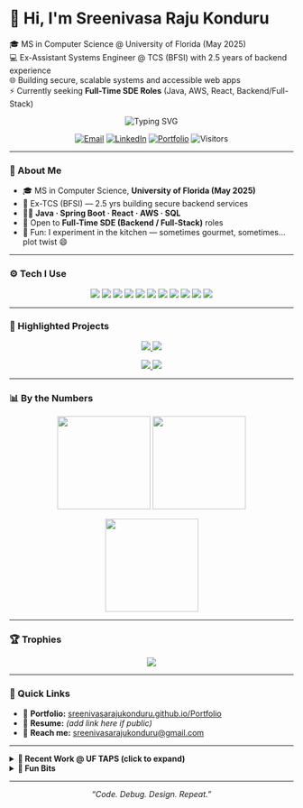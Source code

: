 # 👋 Hi, I'm Sreenivasa Raju Konduru  

🎓 MS in Computer Science @ University of Florida (May 2025)  
💻 Ex-Assistant Systems Engineer @ TCS (BFSI) with 2.5 years of backend experience  
🌐 Building secure, scalable systems and accessible web apps  
⚡ Currently seeking **Full-Time SDE Roles** (Java, AWS, React, Backend/Full-Stack)  

<!-- PROFILE HEADER -->
<p align="center">
  <img src="https://readme-typing-svg.demolab.com?font=Inter&weight=700&size=28&duration=2800&pause=700&color=58A6FF&center=true&vCenter=true&width=800&lines=Hi%2C+I'm+Sreenivasa+Raju+Konduru+%F0%9F%91%8B;Backend+%26+Full-Stack+Developer+%7C+Java+%7C+AWS+%7C+React;MS+CS+%40+University+of+Florida;I+build+secure%2C+accessible%2C+scalable+systems." alt="Typing SVG" />
</p>

<p align="center">
  <a href="mailto:sreenivasarajukonduru@gmail.com"><img alt="Email" src="https://img.shields.io/badge/Email-sreenivasarajukonduru%40gmail.com-1f6feb?style=for-the-badge&logo=gmail&logoColor=white"></a>
  <a href="https://linkedin.com/in/sreenivasarajukonduru"><img alt="LinkedIn" src="https://img.shields.io/badge/LinkedIn-Sreenivasa%20Raju-0a66c2?style=for-the-badge&logo=linkedin&logoColor=white"></a>
  <a href="https://sreenivasarajukonduru.github.io/Portfolio"><img alt="Portfolio" src="https://img.shields.io/badge/Portfolio-Visit-111827?style=for-the-badge&logo=githubpages&logoColor=white"></a>
  <img alt="Visitors" src="https://komarev.com/ghpvc/?username=SreenivasaRajuKonduru&style=for-the-badge&color=5865F2">
</p>

---

### 🧭 About Me
- 🎓 MS in Computer Science, **University of Florida (May 2025)**
- 🧱 Ex-TCS (BFSI) — 2.5 yrs building secure backend services
- 🧑‍💻 **Java · Spring Boot · React · AWS · SQL**  
- 🔎 Open to **Full-Time SDE (Backend / Full-Stack)** roles  
- 🧩 Fun: I experiment in the kitchen — sometimes gourmet, sometimes… plot twist 😄

---

### ⚙️ Tech I Use
<p align="center">
  <img src="https://img.shields.io/badge/Java-ED8B00?logo=java&logoColor=white"> 
  <img src="https://img.shields.io/badge/Spring%20Boot-6DB33F?logo=springboot&logoColor=white">
  <img src="https://img.shields.io/badge/React-149ECA?logo=react&logoColor=white">
  <img src="https://img.shields.io/badge/Node.js-339933?logo=nodedotjs&logoColor=white">
  <img src="https://img.shields.io/badge/Python-3776AB?logo=python&logoColor=white">
  <img src="https://img.shields.io/badge/AWS-232F3E?logo=amazonaws&logoColor=white">
  <img src="https://img.shields.io/badge/PostgreSQL-4169E1?logo=postgresql&logoColor=white">
  <img src="https://img.shields.io/badge/MySQL-4479A1?logo=mysql&logoColor=white">
  <img src="https://img.shields.io/badge/MongoDB-47A248?logo=mongodb&logoColor=white">
  <img src="https://img.shields.io/badge/Docker-2496ED?logo=docker&logoColor=white">
  <img src="https://img.shields.io/badge/Selenium-43B02A?logo=selenium&logoColor=white">
</p>

---

### 🚀 Highlighted Projects
<!-- Replace descriptions/links as needed -->
<p align="center">
  <a href="https://github.com/SreenivasaRajuKonduru/SkillArcade">
    <img src="https://github-readme-stats.vercel.app/api/pin/?username=SreenivasaRajuKonduru&repo=SkillArcade&theme=github_dark&show_owner=true" />
  </a>
  <a href="https://github.com/SreenivasaRajuKonduru/Journey-Builder">
    <img src="https://github-readme-stats.vercel.app/api/pin/?username=SreenivasaRajuKonduru&repo=Journey-Builder&theme=github_dark&show_owner=true" />
  </a>
</p>
<p align="center">
  <a href="https://github.com/SreenivasaRajuKonduru/Semantic-Segmentation-of-City-Images-main">
    <img src="https://github-readme-stats.vercel.app/api/pin/?username=SreenivasaRajuKonduru&repo=Semantic-Segmentation-of-City-Images-main&theme=github_dark&show_owner=true" />
  </a>
  <a href="https://github.com/SreenivasaRajuKonduru/Crime-Analysis">
    <img src="https://github-readme-stats.vercel.app/api/pin/?username=SreenivasaRajuKonduru&repo=Crime-Analysis&theme=github_dark&show_owner=true" />
  </a>
</p>

---

### 📊 By the Numbers
<p align="center">
  <img height="165" src="https://github-readme-stats.vercel.app/api?username=SreenivasaRajuKonduru&show_icons=true&theme=github_dark&rank_icon=github&hide_border=true" />
  <img height="165" src="https://streak-stats.demolab.com?user=SreenivasaRajuKonduru&theme=github-dark-blue&hide_border=true" />
</p>
<p align="center">
  <img height="165" src="https://github-readme-stats.vercel.app/api/top-langs/?username=SreenivasaRajuKonduru&layout=compact&theme=github_dark&hide_border=true&langs_count=10" />
</p>

---

### 🏆 Trophies
<p align="center">
  <img src="https://github-profile-trophy.vercel.app/?username=SreenivasaRajuKonduru&theme=algolia&no-frame=true&no-bg=true&row=1&column=7" />
</p>

---

### 📂 Quick Links
- 🔗 **Portfolio:** <a href="https://sreenivasarajukonduru.github.io/Portfolio">sreenivasarajukonduru.github.io/Portfolio</a>  
- 🧾 **Resume:** *(add link here if public)*  
- 📨 **Reach me:** <a href="mailto:sreenivasarajukonduru@gmail.com">sreenivasarajukonduru@gmail.com</a>

---

<details>
  <summary><b>🧪 Recent Work @ UF TAPS (click to expand)</b></summary>

- Designed accessible permit workflows (issuance, edits, cancellations, transit changes)
- Modernized web UI in **HTML5, CSS3, jQuery, Bootstrap**, aligned with UF branding & a11y
- Integrated frontend with T2 Flex & internal tools; reduced support tickets with cleaner flows
</details>

<details>
  <summary><b>🍳 Fun Bits</b></summary>
  My friends say they never know if they’re getting a gourmet meal or a hilarious disaster — either way, it’s memorable 😄
</details>

---

<p align="center">
  <i>“Code. Debug. Design. Repeat.”</i>
</p>
